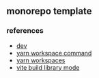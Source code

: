 ## monorepo template

### references

- [dev](https://dev.to/receter/how-to-create-a-react-component-library-using-vites-library-mode-4lma)
- [yarn workspace command](https://classic.yarnpkg.com/lang/en/docs/cli/workspace/)
- [yarn workspaces](https://classic.yarnpkg.com/lang/en/docs/workspaces/)
- [vite build library mode](https://vitejs.dev/guide/build#library-mode)